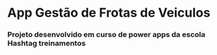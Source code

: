 <h1>App Gestão de Frotas de Veiculos</h1>


<h3>Projeto desenvolvido em curso de power apps da escola Hashtag treinamentos</h3>
